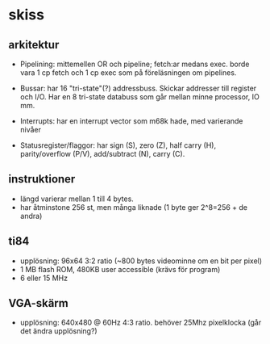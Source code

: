 # skiss

## arkitektur
  * Pipelining:
    mittemellen OR och pipeline; fetch:ar medans exec. borde vara 1 cp fetch
    och 1 cp exec som på föreläsningen om pipelines.

  * Bussar:
    har 16 "tri-state"(?) addressbuss. Skickar addresser till
    register och I/O. Har en 8 tri-state databuss som går mellan minne
    processor, IO mm.

  * Interrupts:
    har en interrupt vector som m68k hade, med varierande nivåer

  * Statusregister/flaggor:
    har sign (S), zero (Z), half carry (H), parity/overflow (P/V), add/subtract
    (N), carry (C).

## instruktioner
  * längd varierar mellan 1 till 4 bytes.
  * har åtminstone 256 st, men många liknade (1 byte ger 2^8=256 + de andra)

## ti84
  * upplösning: 96x64 3:2 ratio (~800 bytes videominne om en bit per pixel)
  * 1 MB flash ROM, 480KB user accessible (krävs för program)
  * 6 eller 15 MHz

## VGA-skärm
  * upplösning: 640x480 @ 60Hz 4:3 ratio.
    behöver 25Mhz pixelklocka (går det ändra upplösning?)
